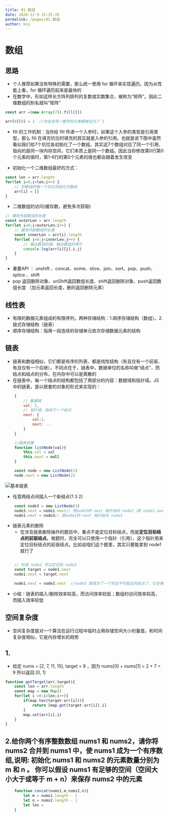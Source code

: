 ```yaml
---
title: 01.数组
date: 2020-12-9 15:35:35
permalink: /pages/01.数组
author: kcy
---
```


# 数组
## 思路

* 个人推荐如果没有特殊的需要，那么统一使用 for 循环来实现遍历。因为从性能上看，for 循环遍历起来是最快的
* 在数学中，形如这样长方阵列排列的复数或实数集合，被称为“矩阵”。因此二维数组的别名就叫“矩阵”
```javascript
const arr =(new Array(7)).fill([])

arr[0][0] = 1  //你会发现一整列的元素都被设为了 1


```
* fill 的工作机制：当你给 fill 传递一个入参时，如果这个入参的类型是引用类型，那么 fill 在填充坑位时填充的其实就是入参的引用。也就是说下图中虽然看似我们给7个坑位各初始化了一个数组，其实这7个数组对应了同一个引用、指向的是同一块内存空间，它们本质上是同一个数组。因此当你修改第0行第0个元素的值时，第1-6行的第0个元素的值也都会跟着发生改变

* 初始化一个二维数组最好的方式：

```javascript
const len = arr.length
for(let i=0;i<len;i++) {
    // 将数组的每一个坑位初始化为数组
    arr[i] = []
}
```
* 二维数组的访问(缓存数，避免多次获取)
```javascript
// 缓存外部数组的长度
const outerLen = arr.length
for(let i=0;i<outerLen;i++) {
    // 缓存内部数组的长度
    const innerLen = arr[i].length
    for(let j=0;j<innerLen;j++) {
        // 输出数组的值，输出数组的索引
        console.log(arr[i][j],i,j)
    }
}
```

* 重要API ： unshift 、concat、some、slice、join、sort、pop、push、splice 、shift 
* pop 返回删除对象、unShift返回数组长度、shift返回删除对象、push返回数组长度 （加元素返回长度，删的返回删除元素）

## 线性表
* 有限的数据元素组成的有限序列，两种存储结构：1.顺序存储结构（数组）。2.链式存储结构（链表）
* 顺序存储结构：指用一段连续的存储单元依次存储数据元素的结构

## 链表
* 链表和数组相似，它们都是有序的列表、都是线性结构（有且仅有一个前驱、有且仅有一个后继）。不同点在于，链表中，数据单位的名称叫做“结点”，而结点和结点的分布，在内存中可以是离散的
* 在链表中，每一个结点的结构都包括了两部分的内容：数据域和指针域。JS 中的链表，是以嵌套的对象的形式来实现的：
```javascript
    {
        // 数据域
        val: 1,
        // 指针域，指向下一个结点
        next: {
            val:2,
            next: ...
        }
    } 

    //链表创建
    function listNode(val){
        this.val = val
        this.next = null
    }

    const node = new ListNode(1)
    node.next = new ListNode(2)

```
![基本链表](https://p3-juejin.byteimg.com/tos-cn-i-k3u1fbpfcp/816ad2c296f74df78342093e4d6edcf6~tplv-k3u1fbpfcp-zoom-1.image)

* 任意两结点间插入一个新结点(1 3 2)
```javascript
    const node3 = new ListNode(3)
    node3.next = node1.next// 把node3的 next 指针指向 node2（即 node1.next）
    node1.next = node3// 把node1的 next 指针指向 node3
```
* 链表元素的删除
    + 在涉及链表删除操作的题目中，重点不是定位目标结点，而是<strong>定位目标结点的前驱结点</strong>。做题时，完全可以只使用一个指针（引用），这个指针用来定位目标结点的前驱结点。比如说咱们这个题里，其实只要能拿到 node1 就行了
```javascript

    // 利用 node1 可以定位到 node3
    const target = node1.next  
    node1.next = target.next

    node1.next = node3.next  //node3 就成为了一个完全不可抵达的结点了，它会被 JS 的垃圾回收器自动回收掉
```
* 小结：链表的插入/删除效率较高，而访问效率较低；数组的访问效率较高，而插入效率较低

## 空间复杂度
* 空间复杂度是对一个算法在运行过程中临时占用存储空间大小的量度。和时间复杂度相似，它是内存增长的趋势


## 1.
* 给定 nums = [2, 7, 11, 15], target = 9 ，因为 nums[0] + nums[1] = 2 + 7 = 9 所以返回 [0, 1]
```javascript
function getTarget(arr,target){
    const len = arr.length
    const map = new Map()
    for(let i =0;i<len;i++){
        if(map.has(target-arr[i])){
            return [map.get(target-arr[i]),i]
        }
        map.set(arr[i],i)
    }
}
```
## 2.给你两个有序整数数组 nums1 和 nums2，请你将 nums2 合并到 nums1 中，使 nums1 成为一个有序数组,说明: 初始化 nums1 和 nums2 的元素数量分别为 m 和 n 。 你可以假设 nums1 有足够的空间（空间大小大于或等于 m + n）来保存 nums2 中的元素
```javascript
    function concat(nums1,m,nums2,n){
        let m = nums1.length - 1
        let n = nums2.length - 1
        let len = 
    }
```
